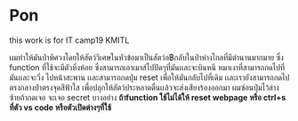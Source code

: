 # Pon
this work is for IT camp19 KMITL

ผมทำให้มันป่าพิศวงโดยให้สัตว์วิเศษในหัวข้อมาเป็นสัตว์ล฿กลับในป่าห่างไกลที่มีตำนานมากมาย ซึ่ง 
function ที่ใช้จะมีตัวหิ่งห้อย ซึ่งสามารถเอาเมาส์ไปปัดๆที่มันเเละจะบินหนี หมาเงาที่สามารถกดไปที่มันเเละจะวิ่ง
ไปหน้าสะพาน เเละสามารถกดปุ่ม reset เพื่อให้มันกลับไปที่เดิม เเละเรายังสามารถกดไปตรงกลางป่าตรงจุดสีฟ้าใส
เพื่อปลุกให้ลัตว์ประหลาดตื่นเเล้วจะส่งเสียงร้องออกมา ผมซ่อนปุ่มไว้ล่างซ้ายถ้ากดเจอ จะเจอ secret บางอย่าง
  **ถ้าfunction ใช้ไม่ได้ให้ reset webpage หรือ ctrl+s ที่ตัว vs code หรือตัวเปิดต่างๆที่ใช้**
